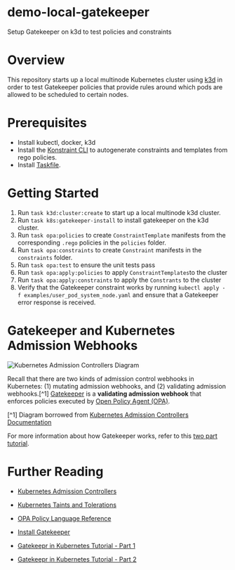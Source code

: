 # demo-local-gatekeeper
Setup Gatekeeper on k3d to test policies and constraints

# Overview

This repository starts up a local multinode Kubernetes cluster using [k3d](https://k3d.io/) in order to test Gatekeeper policies that provide rules around which pods are allowed to be scheduled to certain nodes.

# Prerequisites
- Install kubectl, docker, k3d
- Install the [Konstraint CLI](https://github.com/plexsystems/konstraint) to autogenerate constraints and templates from rego policies.
- Install [Taskfile](https://taskfile.dev/#/).

# Getting Started

1. Run `task k3d:cluster:create` to start up a local multinode k3d cluster.
2. Run `task k8s:gatekeeper-install` to install gatekeeper on the k3d cluster.
3. Run `task opa:policies` to create `ConstraintTemplate` manifests from the corresponding `.rego` policies in the `policies` folder.
4. Run `task opa:constraints` to create `Constraint` manifests in the `constraints` folder.
5. Run `task opa:test` to ensure the unit tests pass
6. Run `task opa:apply:policies` to apply `ConstraintTemplates`to the cluster
7. Run `task opa:apply:constraints` to apply the `Constrants` to the cluster
8. Verify that the Gatekeeper constraint works by running `kubectl apply -f examples/user_pod_system_node.yaml` and ensure that a Gatekeeper error response is received.

# Gatekeeper and Kubernetes Admission Webhooks

![Kubernetes Admission Controllers Diagram](https://d33wubrfki0l68.cloudfront.net/af21ecd38ec67b3d81c1b762221b4ac777fcf02d/7c60e/images/blog/2019-03-21-a-guide-to-kubernetes-admission-controllers/admission-controller-phases.png)

Recall that there are two kinds of admission control webhooks in Kubernetes: (1) mutating admission webhooks, and (2) validating admission webhooks.[^1] [Gatekeeper](https://kubernetes.io/blog/2019/08/06/opa-gatekeeper-policy-and-governance-for-kubernetes/) is a **validating admission webhook** that enforces policies executed by [Open Policy Agent (OPA)](https://www.openpolicyagent.org).

[^1] Diagram borrowed from [Kubernetes Admission Controllers Documentation](https://kubernetes.io/blog/2019/03/21/a-guide-to-kubernetes-admission-controllers/)

For more information about how Gatekeeper works, refer to this [two part tutorial](https://itnext.io/running-gatekeeper-in-kubernetes-and-writing-policies-part-1-fcc83eba93e3).

# Further Reading

- [Kubernetes Admission Controllers](https://kubernetes.io/blog/2019/03/21/a-guide-to-kubernetes-admission-controllers/)
- [Kubernetes Taints and Tolerations](https://kubernetes.io/docs/concepts/scheduling-eviction/taint-and-toleration/)
- [OPA Policy Language Reference](https://www.openpolicyagent.org/docs/latest/policy-language/)

- [Install Gatekeeper](https://open-policy-agent.github.io/gatekeeper/website/docs/install/)
- [Gatekeepr in Kubernetes Tutorial - Part 1](https://itnext.io/running-gatekeeper-in-kubernetes-and-writing-policies-part-1-fcc83eba93e3)
- [Gatekeepr in Kubernetes Tutorial - Part 2](https://itnext.io/running-and-writing-gatekeeper-policies-in-kubernetes-part-2-1c49c1c683b2)